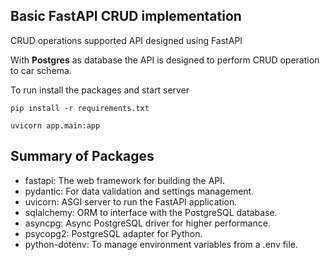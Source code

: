 ## Basic FastAPI CRUD implementation

CRUD operations supported API designed using FastAPI

With **Postgres** as database the API is designed to perform CRUD operation to car schema.

To run install the packages and start server

`pip install -r requirements.txt`

`uvicorn app.main:app`

## Summary of Packages

- fastapi: The web framework for building the API.
- pydantic: For data validation and settings management.
- uvicorn: ASGI server to run the FastAPI application.
- sqlalchemy: ORM to interface with the PostgreSQL database.
- asyncpg: Async PostgreSQL driver for higher performance.
- psycopg2: PostgreSQL adapter for Python.
- python-dotenv: To manage environment variables from a .env file.

